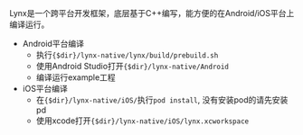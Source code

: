 Lynx是一个跨平台开发框架，底层基于C++编写，能方便的在Android/iOS平台上编译运行。

- Android平台编译
  - 执行`{$dir}/lynx-native/lynx/build/prebuild.sh`
  - 使用Android Studio打开`{$dir}/lynx-native/Android`
  - 编译运行example工程
- iOS平台编译
  - 在`{$dir}/lynx-native/iOS/`执行`pod install`, 没有安装pod的请先安装pd
  - 使用xcode打开`{$dir}/lynx-native/iOS/lynx.xcworkspace`